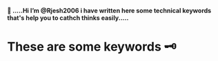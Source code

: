  **👋 .....Hi I’m @Rjesh2006 
 i have written here some technical 
 keywords that's help you to 
 cathch thinks easily.....**

 # These are some keywords 🗝️ #
 
  


